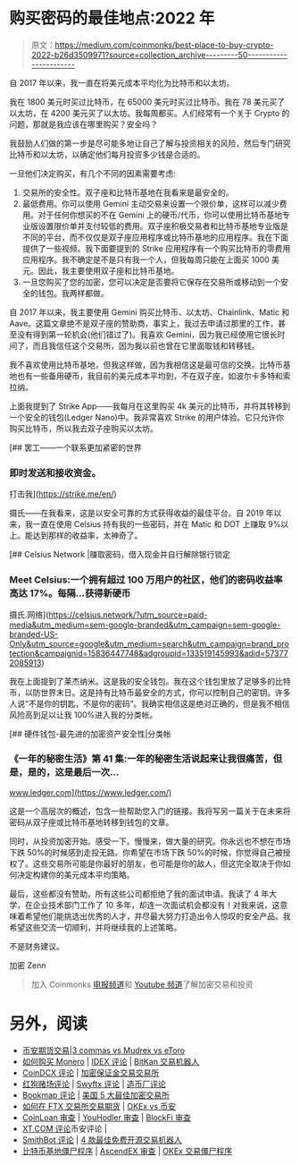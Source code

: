 # 购买密码的最佳地点:2022 年

> 原文：<https://medium.com/coinmonks/best-place-to-buy-crypto-2022-b26d3509971?source=collection_archive---------50----------------------->

自 2017 年以来，我一直在将美元成本平均化为比特币和以太坊。

我在 1800 美元时买过比特币，在 65000 美元时买过比特币。我在 78 美元买了以太坊，在 4200 美元买了以太坊。我每周都买。人们经常有一个关于 Crypto 的问题，那就是我应该在哪里购买？安全吗？

我鼓励人们做的第一步是尽可能多地让自己了解与投资相关的风险，然后专门研究比特币和以太坊，以确定他们每月投资多少钱是合适的。

一旦他们决定购买，有几个不同的因素需要考虑:

1.  交易所的安全性。双子座和比特币基地在我看来是最安全的。
2.  最低费用。你可以使用 Gemini 主动交易来设置一个限价单，这样可以减少费用。对于任何你想买的不在 Gemini 上的硬币/代币，你可以使用比特币基地专业版设置限价单并支付较低的费用。双子座积极交易者和比特币基地专业版是不同的平台，而不仅仅是双子座应用程序或比特币基地的应用程序。我在下面提供了一些视频。我下面要提到的 Strike 应用程序有一个购买比特币的零费用应用程序。我不确定是不是只有我一个人，但我每周只能在上面买 1000 美元。因此，我主要使用双子座和比特币基地。
3.  一旦您购买了您的加密，您可以决定是否要将它保存在交易所或移动到一个安全的钱包。我两样都做。

自 2017 年以来，我主要使用 Gemini 购买比特币、以太坊、Chainlink、Matic 和 Aave。这篇文章绝不是双子座的赞助商，事实上，我过去申请过那里的工作，甚至没有得到第一轮机会(他们错过了)。我喜欢 Gemini，因为我已经使用它很长时间了，而且我信任这个交易所，因为我以前也曾在它里面取钱和转移钱。

我不喜欢使用比特币基地，但我这样做，因为我相信这是最可信的交换。比特币基地也有一些备用硬币，我目前的美元成本平均到，不在双子座，如波尔卡多特和索拉纳。

上面我提到了 Strike App——我每月在这里购买 4k 美元的比特币，并将其转移到一个安全的钱包(Ledger Nano)中。我非常喜欢 Strike 的用户体验。它只允许你购买比特币，所以我去双子座购买以太坊。

[](https://strike.me/en/) [## 罢工——一个联系更加紧密的世界

### 即时发送和接收资金。

打击我](https://strike.me/en/) 

摄氏——在我看来，这是以安全可靠的方式获得收益的最佳平台。自 2019 年以来，我一直在使用 Celsius 持有我的一些密码，并在 Matic 和 DOT 上赚取 9%以上。能达到那样的收益率，太神奇了。

[](https://celsius.network/?utm_source=paid-media&utm_medium=sem-google-branded&utm_campaign=sem-google-branded-US-Only&utm_source=google&utm_medium=search&utm_campaign=brand_protection&campaignid=15836447748&adgroupid=133519145993&adid=573772085913) [## Celsius Network |赚取密码，借入现金并自行解除银行锁定

### Meet Celsius:一个拥有超过 100 万用户的社区，他们的密码收益率高达 17%。每隔…获得新硬币

摄氏.网络](https://celsius.network/?utm_source=paid-media&utm_medium=sem-google-branded&utm_campaign=sem-google-branded-US-Only&utm_source=google&utm_medium=search&utm_campaign=brand_protection&campaignid=15836447748&adgroupid=133519145993&adid=573772085913) 

我在上面提到了莱杰纳米。这是我的安全钱包。我在这个钱包里放了足够多的比特币，以防世界末日。这是持有比特币最安全的方式，你可以控制自己的密钥。许多人说“不是你的钥匙，不是你的密码”。我确实相信这是绝对正确的，但是我不相信风险高到足以让我 100%进入我的分类帐。

[](https://www.ledger.com/) [## 硬件钱包-最先进的加密资产安全性|分类帐

### 《一年的秘密生活》第 41 集:一年的秘密生活说起来让我很痛苦，但是，是的，这是最后一次…

www.ledger.com](https://www.ledger.com/) 

这是一个高层次的概述，包含一些帮助您入门的链接。我将写另一篇关于在未来将密码从双子座或比特币基地转移到钱包的文章。

同时，从投资加密开始。感受一下。慢慢来，做大量的研究。你永远也不想在市场下跌 50%的时候感到走投无路。你希望在市场下跌 50%的时候，你觉得自己被授权了。这些交易所可能是你最好的朋友，也可能是你的敌人，但这完全取决于你如何决定构建你的美元成本平均策略。

最后，这些都没有赞助。所有这些公司都拒绝了我的面试申请。我读了 4 年大学，在企业技术部门工作了 10 多年，却连一次面试机会都没有！对我来说，这意味着希望他们能挑选出优秀的人才，并尽最大努力打造出令人惊叹的安全产品。我希望这些交流一切顺利，并将继续我的上述策略。

不是财务建议。

加密 Zenn

> 加入 Coinmonks [电报频道](https://t.me/coincodecap)和 [Youtube 频道](https://www.youtube.com/c/coinmonks/videos)了解加密交易和投资

# 另外，阅读

*   [币安期货交易](https://coincodecap.com/binance-futures-trading)|[3 commas vs Mudrex vs eToro](https://coincodecap.com/mudrex-3commas-etoro)
*   [如何购买 Monero](https://coincodecap.com/buy-monero) | [IDEX 评论](https://coincodecap.com/idex-review) | [BitKan 交易机器人](https://coincodecap.com/bitkan-trading-bot)
*   [CoinDCX 评论](/coinmonks/coindcx-review-8444db3621a2) | [加密保证金交易交易所](https://coincodecap.com/crypto-margin-trading-exchanges)
*   [红狗赌场评论](https://coincodecap.com/red-dog-casino-review) | [Swyftx 评论](https://coincodecap.com/swyftx-review) | [造币厂评论](https://coincodecap.com/coingate-review)
*   [Bookmap 评论](https://coincodecap.com/bookmap-review-2021-best-trading-software) | [美国 5 大最佳加密交易所](https://coincodecap.com/crypto-exchange-usa)
*   [如何在 FTX 交易所交易期货](https://coincodecap.com/ftx-futures-trading) | [OKEx vs 币安](https://coincodecap.com/okex-vs-binance)
*   [CoinLoan 审查](https://coincodecap.com/coinloan-review) | [YouHodler 审查](/coinmonks/youhodler-4-easy-ways-to-make-money-98969b9689f2) | [BlockFi 审查](https://coincodecap.com/blockfi-review)
*   [XT.COM 评论](https://coincodecap.com/profittradingapp-for-binance)币安评论 |
*   [SmithBot 评论](https://coincodecap.com/smithbot-review) | [4 款最佳免费开源交易机器人](https://coincodecap.com/free-open-source-trading-bots)
*   [比特币基地僵尸程序](/coinmonks/coinbase-bots-ac6359e897f3) | [AscendEX 审查](/coinmonks/ascendex-review-53e829cf75fa) | [OKEx 交易僵尸程序](/coinmonks/okex-trading-bots-234920f61e60)
